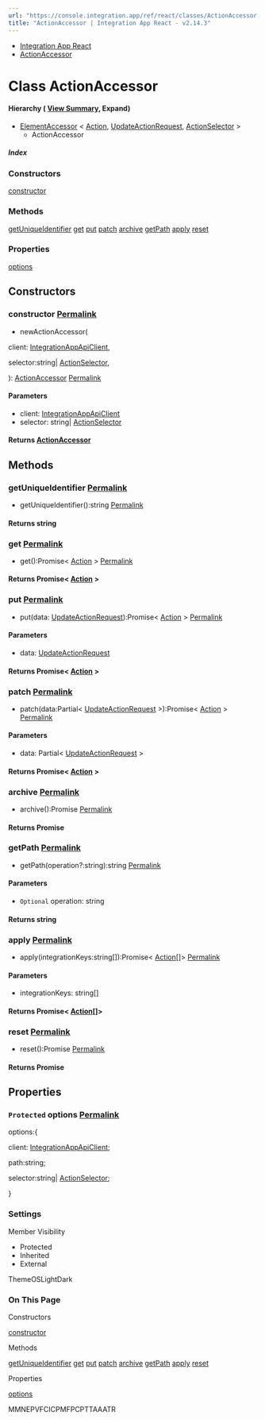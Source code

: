 ```yaml
---
url: "https://console.integration.app/ref/react/classes/ActionAccessor.html"
title: "ActionAccessor | Integration App React - v2.14.3"
---
```


- [Integration App React](https://console.integration.app/ref/react/index.html)
- [ActionAccessor](https://console.integration.app/ref/react/classes/ActionAccessor.html)

# Class ActionAccessor

#### Hierarchy ( [View Summary](https://console.integration.app/ref/react/hierarchy.html\#ActionAccessor), Expand)

- [ElementAccessor](https://console.integration.app/ref/react/classes/ElementAccessor.html) < [Action](https://console.integration.app/ref/react/interfaces/Action.html), [UpdateActionRequest](https://console.integration.app/ref/react/types/UpdateActionRequest.html), [ActionSelector](https://console.integration.app/ref/react/interfaces/ActionSelector.html) >
  - ActionAccessor

##### Index

### Constructors

[constructor](https://console.integration.app/ref/react/classes/ActionAccessor.html#constructor)

### Methods

[getUniqueIdentifier](https://console.integration.app/ref/react/classes/ActionAccessor.html#getuniqueidentifier) [get](https://console.integration.app/ref/react/classes/ActionAccessor.html#get) [put](https://console.integration.app/ref/react/classes/ActionAccessor.html#put) [patch](https://console.integration.app/ref/react/classes/ActionAccessor.html#patch) [archive](https://console.integration.app/ref/react/classes/ActionAccessor.html#archive) [getPath](https://console.integration.app/ref/react/classes/ActionAccessor.html#getpath) [apply](https://console.integration.app/ref/react/classes/ActionAccessor.html#apply) [reset](https://console.integration.app/ref/react/classes/ActionAccessor.html#reset)

### Properties

[options](https://console.integration.app/ref/react/classes/ActionAccessor.html#options)

## Constructors

### constructor [Permalink](https://console.integration.app/ref/react/classes/ActionAccessor.html\#constructor)

- newActionAccessor(

client: [IntegrationAppApiClient](https://console.integration.app/ref/react/classes/_integration-app_react.IntegrationAppApiClient.html),

selector:string\| [ActionSelector](https://console.integration.app/ref/react/interfaces/ActionSelector.html),

): [ActionAccessor](https://console.integration.app/ref/react/classes/ActionAccessor.html) [Permalink](https://console.integration.app/ref/react/classes/ActionAccessor.html#constructoractionaccessor)





#### Parameters



- client: [IntegrationAppApiClient](https://console.integration.app/ref/react/classes/_integration-app_react.IntegrationAppApiClient.html)
- selector: string\| [ActionSelector](https://console.integration.app/ref/react/interfaces/ActionSelector.html)

#### Returns [ActionAccessor](https://console.integration.app/ref/react/classes/ActionAccessor.html)

## Methods

### getUniqueIdentifier [Permalink](https://console.integration.app/ref/react/classes/ActionAccessor.html\#getuniqueidentifier)

- getUniqueIdentifier():string [Permalink](https://console.integration.app/ref/react/classes/ActionAccessor.html#getuniqueidentifier-1)



#### Returns string


### get [Permalink](https://console.integration.app/ref/react/classes/ActionAccessor.html\#get)

- get():Promise< [Action](https://console.integration.app/ref/react/interfaces/Action.html) > [Permalink](https://console.integration.app/ref/react/classes/ActionAccessor.html#get-1)



#### Returns Promise< [Action](https://console.integration.app/ref/react/interfaces/Action.html) >


### put [Permalink](https://console.integration.app/ref/react/classes/ActionAccessor.html\#put)

- put(data: [UpdateActionRequest](https://console.integration.app/ref/react/types/UpdateActionRequest.html)):Promise< [Action](https://console.integration.app/ref/react/interfaces/Action.html) > [Permalink](https://console.integration.app/ref/react/classes/ActionAccessor.html#put-1)





#### Parameters



- data: [UpdateActionRequest](https://console.integration.app/ref/react/types/UpdateActionRequest.html)

#### Returns Promise< [Action](https://console.integration.app/ref/react/interfaces/Action.html) >

### patch [Permalink](https://console.integration.app/ref/react/classes/ActionAccessor.html\#patch)

- patch(data:Partial< [UpdateActionRequest](https://console.integration.app/ref/react/types/UpdateActionRequest.html) >):Promise< [Action](https://console.integration.app/ref/react/interfaces/Action.html) > [Permalink](https://console.integration.app/ref/react/classes/ActionAccessor.html#patch-1)





#### Parameters



- data: Partial< [UpdateActionRequest](https://console.integration.app/ref/react/types/UpdateActionRequest.html) >

#### Returns Promise< [Action](https://console.integration.app/ref/react/interfaces/Action.html) >

### archive [Permalink](https://console.integration.app/ref/react/classes/ActionAccessor.html\#archive)

- archive():Promise<void> [Permalink](https://console.integration.app/ref/react/classes/ActionAccessor.html#archive-1)



#### Returns Promise<void>


### getPath [Permalink](https://console.integration.app/ref/react/classes/ActionAccessor.html\#getpath)

- getPath(operation?:string):string [Permalink](https://console.integration.app/ref/react/classes/ActionAccessor.html#getpath-1)





#### Parameters



- `Optional` operation: string

#### Returns string

### apply [Permalink](https://console.integration.app/ref/react/classes/ActionAccessor.html\#apply)

- apply(integrationKeys:string\[\]):Promise< [Action](https://console.integration.app/ref/react/interfaces/Action.html)\[\]> [Permalink](https://console.integration.app/ref/react/classes/ActionAccessor.html#apply-1)





#### Parameters



- integrationKeys: string\[\]

#### Returns Promise< [Action](https://console.integration.app/ref/react/interfaces/Action.html)\[\]>

### reset [Permalink](https://console.integration.app/ref/react/classes/ActionAccessor.html\#reset)

- reset():Promise<any> [Permalink](https://console.integration.app/ref/react/classes/ActionAccessor.html#reset-1)



#### Returns Promise<any>


## Properties

### `Protected` options [Permalink](https://console.integration.app/ref/react/classes/ActionAccessor.html\#options)

options:{

client: [IntegrationAppApiClient](https://console.integration.app/ref/react/classes/_integration-app_react.IntegrationAppApiClient.html);

path:string;

selector:string\| [ActionSelector](https://console.integration.app/ref/react/interfaces/ActionSelector.html);

}

### Settings

Member Visibility

- Protected
- Inherited
- External

ThemeOSLightDark

### On This Page

Constructors

[constructor](https://console.integration.app/ref/react/classes/ActionAccessor.html#constructor)

Methods

[getUniqueIdentifier](https://console.integration.app/ref/react/classes/ActionAccessor.html#getuniqueidentifier) [get](https://console.integration.app/ref/react/classes/ActionAccessor.html#get) [put](https://console.integration.app/ref/react/classes/ActionAccessor.html#put) [patch](https://console.integration.app/ref/react/classes/ActionAccessor.html#patch) [archive](https://console.integration.app/ref/react/classes/ActionAccessor.html#archive) [getPath](https://console.integration.app/ref/react/classes/ActionAccessor.html#getpath) [apply](https://console.integration.app/ref/react/classes/ActionAccessor.html#apply) [reset](https://console.integration.app/ref/react/classes/ActionAccessor.html#reset)

Properties

[options](https://console.integration.app/ref/react/classes/ActionAccessor.html#options)

MMNEPVFCICPMFPCPTTAAATR
